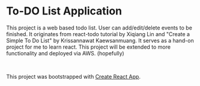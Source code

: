 # To-DO List Application

This project is a web based todo list. User can add/edit/delete events to be finished.
It originates from react-todo tutorial by Xiqiang Lin and "Create a Simple To Do List" by Krissannawat Kaewsanmuang. It serves as a hand-on project for me
to learn react. This project will be extended to more functionality and deployed via AWS. (hopefully)

<br>

This project was bootstrapped with [Create React App](https://github.com/facebook/create-react-app).

